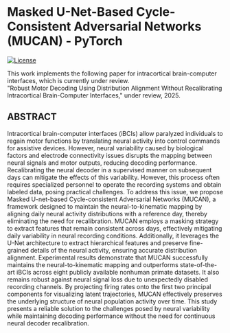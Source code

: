 # **M**asked __**U**__-Net-Based **C**ycle-Consistent **A**dversarial **N**etworks (MUCAN) - PyTorch
[![License](https://img.shields.io/badge/License-BSD%203--Clause-blue.svg)](https://opensource.org/licenses/BSD-3-Clause)  

This work implements the following paper for intracortical brain-computer interfaces, which is currently under review.  
"Robust Motor Decoding Using Distribution Alignment Without Recalibrating Intracortical Brain-Computer Interfaces," under review, 2025.


## ABSTRACT
Intracortical brain-computer interfaces (iBCIs) allow paralyzed individuals to regain motor functions by translating neural activity into control commands for assistive devices. However, neural variability caused by biological factors and electrode connectivity issues disrupts the mapping between neural signals and motor outputs, reducing decoding performance. Recalibrating the neural decoder in a supervised manner on subsequent days can mitigate the effects of this variability. However, this process often requires specialized personnel to operate the recording systems and obtain labeled data, posing practical challenges. To address this issue, we propose Masked U-net-based Cycle-consistent Adversarial Networks (MUCAN), a framework designed to maintain the neural-to-kinematic mapping by aligning daily neural activity distributions with a reference day, thereby eliminating the need for recalibration. MUCAN employs a masking strategy to extract features that remain consistent across days, effectively mitigating daily variability in neural recording conditions. Additionally, it leverages the U-Net architecture to extract hierarchical features and preserve fine-grained details of the neural activity, ensuring accurate distribution alignment. Experimental results demonstrate that MUCAN successfully maintains the neural-to-kinematic mapping and outperforms state-of-the-art iBCIs across eight publicly available nonhuman primate datasets. It also remains robust against neural signal loss due to unexpectedly disabled recording channels. By projecting firing rates onto the first two principal components for visualizing latent trajectories, MUCAN effectively preserves the underlying structure of neural population activity over time. This study presents a reliable solution to the challenges posed by neural variability while maintaining decoding performance without the need for continuous neural decoder recalibration.
